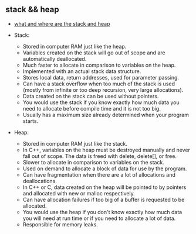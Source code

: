 ## stack && heap

* [what and where are the stack and heap](https://stackoverflow.com/questions/79923/what-and-where-are-the-stack-and-heap)

* Stack:

    * Stored in computer RAM just like the heap.
    * Variables created on the stack will go out of scope and are automatically deallocated.
    * Much faster to allocate in comparison to variables on the heap.
    * Implemented with an actual stack data structure.
    * Stores local data, return addresses, used for parameter passing.
    * Can have a stack overflow when too much of the stack is used (mostly from infinite or too deep recursion, very large allocations).
    * Data created on the stack can be used without pointers.
    * You would use the stack if you know exactly how much data you need to allocate before compile time and it is not too big.
    * Usually has a maximum size already determined when your program starts.

* Heap:

    * Stored in computer RAM just like the stack.
    * In C++, variables on the heap must be destroyed manually and never fall out of scope. The data is freed with delete, delete[], or free.
    * Slower to allocate in comparison to variables on the stack.
    * Used on demand to allocate a block of data for use by the program.
    * Can have fragmentation when there are a lot of allocations and deallocations.
    * In C++ or C, data created on the heap will be pointed to by pointers and allocated with new or malloc respectively.
    * Can have allocation failures if too big of a buffer is requested to be allocated.
    * You would use the heap if you don't know exactly how much data you will need at run time or if you need to allocate a lot of data.
    * Responsible for memory leaks.